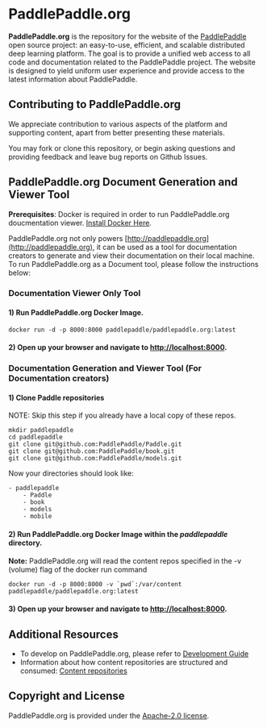 # PaddlePaddle.org

**PaddlePaddle.org** is the repository for the website of the [PaddlePaddle](https://github.com/PaddlePaddle/Paddle) open source project: an easy-to-use, efficient, and scalable distributed deep learning platform. The goal is to provide a unified web access to all code and documentation related to the PaddlePaddle project. The website is designed to yield uniform user experience and provide access to the latest information about PaddlePaddle.

## Contributing to PaddlePaddle.org

We appreciate contribution to various aspects of the platform and supporting content, apart from better presenting these materials.

You may fork or clone this repository, or begin asking questions and providing feedback and leave bug reports on Github Issues.

## PaddlePaddle.org Document Generation and Viewer Tool

**Prerequisites**:  Docker is required in order to run PaddlePaddle.org doucmentation viewer.
[Install Docker Here](https://docs.docker.com/engine/installation/).

PaddlePaddle.org not only powers [http://paddlepaddle.org](http://paddlepaddle.org), it can be used as a tool for documentation creators to generate and view their documentation on their local machine.  To run PaddlePaddle.org as a Document tool, please follow the instructions below:

### Documentation Viewer Only Tool

#### 1) Run PaddlePaddle.org Docker Image. 
```
docker run -d -p 8000:8000 paddlepaddle/paddlepaddle.org:latest
```

#### 2) Open up your browser and navigate to [http://localhost:8000](http://localhost:8000).

### Documentation Generation and Viewer Tool (For Documentation creators)

#### 1) Clone Paddle repositories 
NOTE: Skip this step if you already have a local copy of these repos. 
```
mkdir paddlepaddle
cd paddlepaddle
git clone git@github.com:PaddlePaddle/Paddle.git
git clone git@github.com:PaddlePaddle/book.git
git clone git@github.com:PaddlePaddle/models.git
```
 
Now your directories should look like:

```
- paddlepaddle
    - Paddle
    - book
    - models
    - mobile
```

#### 2) Run PaddlePaddle.org Docker Image within the *paddlepaddle* directory.
**Note:** PaddlePaddle.org will read the content repos specified in the -v (volume) flag of the docker run command

```
docker run -d -p 8000:8000 -v `pwd`:/var/content paddlepaddle/paddlepaddle.org:latest
```

#### 3) Open up your browser and navigate to [http://localhost:8000](http://localhost:8000).

## Additional Resources
- To develop on PaddlePaddle.org, please refer to [Development Guide](DEVELOPING.md)
- Information about how content repositories are structured and consumed: [Content repositories](CONTENT_REPO.md)

## Copyright and License

PaddlePaddle.org is provided under the [Apache-2.0 license](https://github.com/PaddlePaddle/Paddle/blob/develop/LICENSE).


